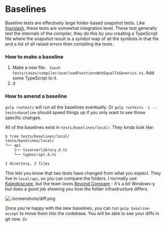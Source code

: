 # Baselines

Baseline tests are effectively large folder-based snapshot tests. Like [fourslash](./fourslash), these tests are
somewhat integration level. These test generally test the internals of the compiler, they do this by you creating
a TypeScript file where the snapshot result is a symbol map of all the symbols in that file and a list of all
raised errors then compiling the tests.

### How to make a baseline

1. Make a new file: ` touch tests/cases/compiler/overloadFunctionsNotEqualToGenerics.ts`. Add some TypeScript to
   it.
2. d

### How to amend a baseline

`gulp runtests` will run all the baselines eventually. Or `gulp runtests -i --tests=baseline` should speed things
up if you only want to see those specific changes.

All of the baselines exist in `tests/baselines/local/`. They kinda look like:

```sh
$ tree tests/baselines/local/
tests/baselines/local/
└── api
    ├── tsserverlibrary.d.ts
    └── typescript.d.ts

1 directory, 2 files
```

This lets you know that two tests have changed from what you expect. They live in `local/api`, so you can compare
the folders. I normally use [Kaleidoscope](https://www.kaleidoscopeapp.com), but the team loves
[Beyond Compare](https://scootersoftware.com) - it's a bit Windows-y but does a good job showing you how the
folder infrastructure differs.

![./screenshots/diff.png](./screenshots/diff.png)

Once you're happy with the new baselines, you can run `gulp baseline-accept` to move them into the codebase. You
will be able to see your diffs in git now. :+1:
